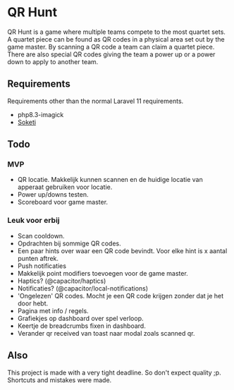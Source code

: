 # QR Hunt
QR Hunt is a game where multiple teams compete to the most quartet sets. A quartet piece can be found as QR codes in a physical area set out by the game master.
By scanning a QR code a team can claim a quartet piece. There are also special QR codes giving the team a power up or a power down to apply to another team.

## Requirements
Requirements other than the normal Laravel 11 requirements.
- php8.3-imagick
- [Soketi](https://docs.soketi.app/)

## Todo
### MVP
- QR locatie. Makkelijk kunnen scannen en de huidige locatie van apperaat gebruiken voor locatie.
- Power up/downs testen.
- Scoreboard voor game master.

### Leuk voor erbij
- Scan cooldown.
- Opdrachten bij sommige QR codes.
- Een paar hints over waar een QR code bevindt. Voor elke hint is x aantal punten aftrek.
- Push notificaties
- Makkelijk point modifiers toevoegen voor de game master.
- Haptics? (@capacitor/haptics)
- Notificaties? (@capacitor/local-notifications)
- 'Ongelezen' QR codes. Mocht je een QR code krijgen zonder dat je het door hebt.
- Pagina met info / regels.
- Grafiekjes op dashboard over spel verloop.
- Keertje de breadcrumbs fixen in dashboard.
- Verander qr received van toast naar modal zoals scanned qr.

## Also
This project is made with a very tight deadline. So don't expect quality ;p. Shortcuts and mistakes were made.
